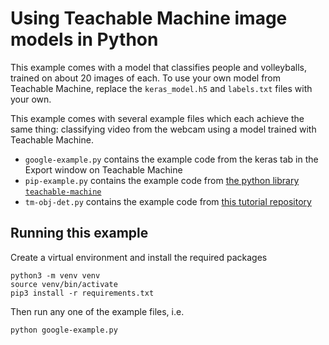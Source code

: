 # Using Teachable Machine image models in Python

This example comes with a model that classifies people and volleyballs, trained on about 20 images of each. To use your own model from Teachable Machine, replace the `keras_model.h5` and `labels.txt` files with your own.

This example comes with several example files which each achieve the same thing: classifying video from the webcam using a model trained with Teachable Machine.

- `google-example.py` contains the example code from the keras tab in the Export window on Teachable Machine
- `pip-example.py` contains the example code from [the python library `teachable-machine`](https://pypi.org/project/teachable-machine/)
- `tm-obj-det.py` contains the example code from [this tutorial repository](https://github.com/mjdargen/Teachable-Machine-Object-Detection)

## Running this example

Create a virtual environment and install the required packages

```
python3 -m venv venv
source venv/bin/activate
pip3 install -r requirements.txt
```

Then run any one of the example files, i.e.

```
python google-example.py
```
